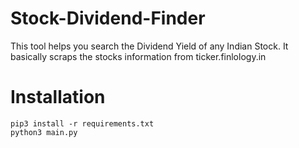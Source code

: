 # Stock-Dividend-Finder
This tool helps you search the Dividend Yield of any Indian Stock.
It basically scraps the stocks information from ticker.finlology.in
# Installation
```
pip3 install -r requirements.txt
python3 main.py
```
